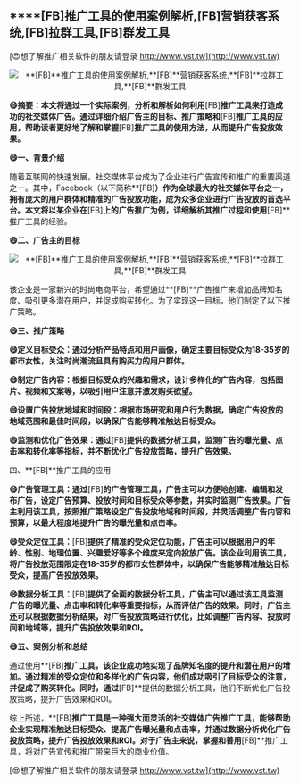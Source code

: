 ## ****[FB]**推广工具的使用案例解析,**[FB]**营销获客系统,**[FB]**拉群工具,**[FB]**群发工具**

[😍想了解推广相关软件的朋友请登录 http://www.vst.tw](http://www.vst.tw)

 <center><img src="https://vst.tw/MP4/tuiguang/png/8.png" alt="**[FB]**推广工具的使用案例解析,**[FB]**营销获客系统,**[FB]**拉群工具,**[FB]**群发工具"></center>

**😄摘要：本文将通过一个实际案例，分析和解析如何利用**[FB]**推广工具来打造成功的社交媒体广告。通过详细介绍广告主的目标、推广策略和**[FB]**推广工具的应用，帮助读者更好地了解和掌握**[FB]**推广工具的使用方法，从而提升广告投放效果。**

**😄一、背景介绍**

随着互联网的快速发展，社交媒体平台成为了企业进行广告宣传和推广的重要渠道之一。其中，Facebook（以下简称**[FB]**）作为全球最大的社交媒体平台之一，拥有庞大的用户群体和精准的广告投放功能，成为众多企业进行广告投放的首选平台。本文将以某企业在**[FB]**上的广告推广为例，详细解析其推广过程和使用**[FB]**推广工具的经验。

**😄二、广告主的目标**

 <center><img src="https://vst.tw/MP4/tuiguang/png/5.png" alt="**[FB]**推广工具的使用案例解析,**[FB]**营销获客系统,**[FB]**拉群工具,**[FB]**群发工具"></center>

该企业是一家新兴的时尚电商平台，希望通过**[FB]**广告推广来增加品牌知名度、吸引更多潜在用户，并促成购买转化。为了实现这一目标，他们制定了以下推广策略。

**😄三、推广策略**

**😄定义目标受众：通过分析产品特点和用户画像，确定主要目标受众为18-35岁的都市女性，关注时尚潮流且具有购买力的用户群体。**

**😄制定广告内容：根据目标受众的兴趣和需求，设计多样化的广告内容，包括图片、视频和文案等，以吸引用户注意并激发购买欲望。**

**😄设置广告投放地域和时间段：根据市场研究和用户行为数据，确定广告投放的地域范围和最佳时间段，以确保广告能够精准触达目标受众。**

**😄监测和优化广告效果：通过**[FB]**提供的数据分析工具，监测广告的曝光量、点击率和转化率等指标，并不断优化广告投放策略，提升广告效果。**

四、**[FB]**推广工具的应用

**😄广告管理工具：通过**[FB]**的广告管理工具，广告主可以方便地创建、编辑和发布广告，设定广告预算、投放时间和目标受众等参数，并实时监测广告效果。广告主利用该工具，按照推广策略设定广告投放地域和时间段，并灵活调整广告内容和预算，以最大程度地提升广告的曝光量和点击率。**

**😄受众定位工具：**[FB]**提供了精准的受众定位功能，广告主可以根据用户的年龄、性别、地理位置、兴趣爱好等多个维度来定向投放广告。该企业利用该工具，将广告投放范围限定在18-35岁的都市女性群体中，以确保广告能够精准触达目标受众，提高广告投放效果。**

**😄数据分析工具：**[FB]**提供了全面的数据分析工具，广告主可以通过该工具监测广告的曝光量、点击率和转化率等重要指标，从而评估广告的效果。同时，广告主还可以根据数据分析结果，对广告投放策略进行优化，比如调整广告内容、投放时间和地域等，提升广告投放效果和ROI。**

**😄五、案例分析和总结**

通过使用**[FB]**推广工具，该企业成功地实现了品牌知名度的提升和潜在用户的增加。通过精准的受众定位和多样化的广告内容，他们成功吸引了目标受众的注意，并促成了购买转化。同时，通过**[FB]**提供的数据分析工具，他们不断优化广告投放策略，提升广告效果和ROI。

综上所述，**[FB]**推广工具是一种强大而灵活的社交媒体广告推广工具，能够帮助企业实现精准触达目标受众、提高广告曝光量和点击率，并通过数据分析优化广告投放策略，提升广告投放效果和ROI。对于广告主来说，掌握和善用**[FB]**推广工具，将对广告宣传和推广带来巨大的商业价值。

[😍想了解推广相关软件的朋友请登录 http://www.vst.tw](http://www.vst.tw)



